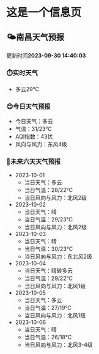 # 这是一个信息页 
## 🌤️**南昌**天气预报
更新时间**2023-09-30 14:40:03**
### ⏱️实时天气
- 多云29℃
### 😊今日天气预报
- 今日天气：多云
- 气温：31/23℃
- AQI指数：43优
- 风向与风力：东风4级
### 🤩未来六天天气预报
- 2023-10-01
  - 当日天气：多云
  - 当日气温：28/22℃
  - 当日风向与风力：北风2级
- 2023-10-02
  - 当日天气：晴
  - 当日气温：29/23℃
  - 当日风向与风力：北风2级
- 2023-10-03
  - 当日天气：晴
  - 当日气温：30/23℃
  - 当日风向与风力：东北风2级
- 2023-10-04
  - 当日天气：晴转多云
  - 当日气温：29/22℃
  - 当日风向与风力：北风1级
- 2023-10-05
  - 当日天气：多云
  - 当日气温：27/19℃
  - 当日风向与风力：北风1级
- 2023-10-06
  - 当日天气：晴
  - 当日气温：26/18℃
  - 当日风向与风力：北风3-4级

